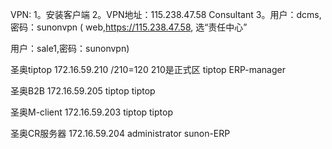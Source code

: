 VPN:
1。安装客户端
2。VPN地址：115.238.47.58      Consultant
3。用户：dcms,密码：sunonvpn
(
 web,https://115.238.47.58,
选“责任中心”

用户：sale1,密码：sunonvpn)

圣奥tiptop
172.16.59.210  /210=120   210是正式区
tiptop
ERP-manager

圣奥B2B
172.16.59.205
tiptop
tiptop

圣奥M-client
172.16.59.203
tiptop
tiptop

圣奥CR服务器
172.16.59.204
administrator
sunon-ERP